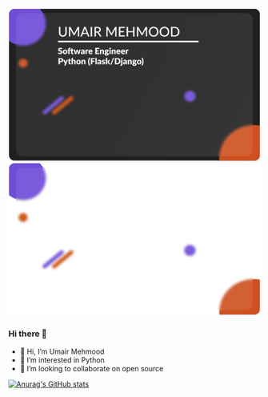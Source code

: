 ![Umair-mehmood](/images/Github-profile-card.png)
![Umair-mehmood-bg](/images/Github-profile-card-without-background.png)

### Hi there 👋
- 👋 Hi, I’m Umair Mehmood
- 👀 I’m interested in Python
- 💞️ I’m looking to collaborate on open source

[![Anurag's GitHub stats](https://github-readme-stats.vercel.app/api?username=umair313)](https://github.com/anuraghazra/github-readme-stats)

<!--
**umair313/umair313** is a ✨ _special_ ✨ repository because its `README.md` (this file) appears on your GitHub profile.
- 🌱 I’m currently learning Django, React, ML, DL, DataScience, Robotics etc
Here are some ideas to get you started:
- 📫 How to reach me at umairapi1995@gmail.com
- 🔭 I’m currently working on ...
- 🌱 I’m currently learning ...
- 👯 I’m looking to collaborate on ...
- 🤔 I’m looking for help with ...
- 💬 Ask me about ...
- 📫 How to reach me: ...
- 😄 Pronouns: ...
- ⚡ Fun fact: ...
-->
